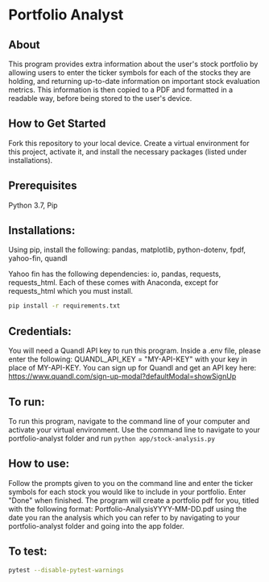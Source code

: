 # Portfolio Analyst

## About

This program provides extra information about the user's stock portfolio by allowing users to enter the ticker symbols for each of the stocks they are holding, and returning up-to-date information on important stock evaluation metrics. This information is then copied to a PDF and formatted in a readable way, before being stored to the user's device.

## How to Get Started

Fork this repository to your local device. Create a virtual environment for this project, activate it, and install the necessary packages (listed under installations).

## Prerequisites

Python 3.7, Pip

## Installations:

Using pip, install the following:
pandas,
matplotlib,
python-dotenv,
fpdf,
yahoo-fin,
quandl

Yahoo fin has the following dependencies: io, pandas, requests, requests_html. Each of these comes with Anaconda, except for requests_html which you must install.

```sh
pip install -r requirements.txt
```

## Credentials:

You will need a Quandl API key to run this program. Inside a .env file, please enter the following: QUANDL_API_KEY = "MY-API-KEY" with your key in place of MY-API-KEY. You can sign up for Quandl and get an API key here: https://www.quandl.com/sign-up-modal?defaultModal=showSignUp

## To run:

To run this program, navigate to the command line of your computer and activate your virtual environment. Use the command line to navigate to your portfolio-analyst folder and run `python app/stock-analysis.py`

## How to use:

Follow the prompts given to you on the command line and enter the ticker symbols for each stock you would like to include in your portfolio. Enter "Done" when finished. The program will create a portfolio pdf for you, titled with the following format: Portfolio-AnalysisYYYY-MM-DD.pdf using the date you ran the analysis which you can refer to by navigating to your portfolio-analyst folder and going into the app folder.

## To test:

```sh
pytest --disable-pytest-warnings
```
